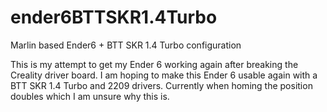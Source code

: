 # ender6BTTSKR1.4Turbo
Marlin based Ender6 + BTT SKR 1.4 Turbo configuration


This is my attempt to get my Ender 6 working again after breaking the Creality driver board. I am hoping to make this Ender 6 usable again with a BTT SKR 1.4 Turbo and 2209 drivers. 
Currently when homing the position doubles which I am unsure why this is. 
